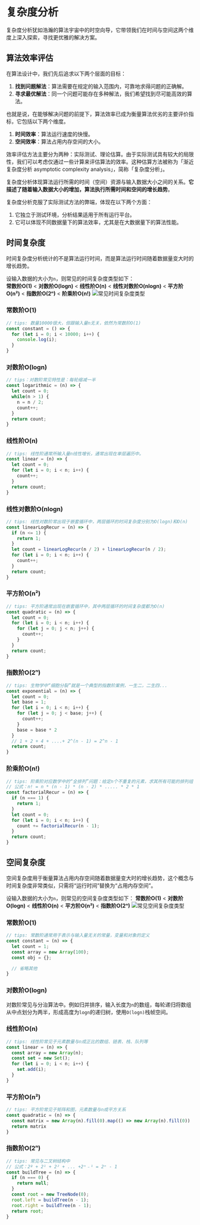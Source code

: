 # 复杂度分析
复杂度分析犹如浩瀚的算法宇宙中的时空向导，它带领我们在时间与空间这两个维度上深入探索，寻找更优雅的解决方案。

## 算法效率评估
在算法设计中，我们先后追求以下两个层面的目标：
1. **找到问题解法**：算法需要在规定的输入范围内，可靠地求得问题的正确解。
2. **寻求最优解法**：同一个问题可能存在多种解法，我们希望找到尽可能高效的算法。

也就是说，在能够解决问题的前提下，算法效率已成为衡量算法优劣的主要评价指标，它包括以下两个维度。
1. **时间效率**：算法运行速度的快慢。
2. **空间效率**：算法占用内存空间的大小。

效率评估方法主要分为两种：实际测试、理论估算。由于实际测试具有较大的局限性，我们可以考虑仅通过一些计算来评估算法的效率。这种估算方法被称为「渐近复杂度分析 asymptotic complexity analysis」，简称「复杂度分析」。

复杂度分析体现算法运行所需的时间（空间）资源与输入数据大小之间的关系。**它描述了随着输入数据大小的增加，算法执行所需时间和空间的增长趋势**。

复杂度分析克服了实际测试方法的弊端，体现在以下两个方面：
1. 它独立于测试环境，分析结果适用于所有运行平台。
2. 它可以体现不同数据量下的算法效率，尤其是在大数据量下的算法性能。

## 时间复杂度
时间复杂度分析统计的不是算法运行时间，而是算法运行时间随着数据量变大时的增长趋势。

设输入数据的大小为`n`，则常见的时间复杂度类型如下：<br/>
**常数阶O(1)** < **对数阶O(logn)** < **线性阶O(n)** < **线性对数阶O(nlogn)** < **平方阶O(n²)** < **指数阶O(2ⁿ)** < **阶乘阶O(n!)**
![常见时间复杂度类型](https://www.hello-algo.com/chapter_computational_complexity/time_complexity.assets/time_complexity_common_types.png)

### 常数阶O(1)
```js
// tips: 数量10000很大，但跟输入量n无关，依然为常数阶O(1)
const constant = () => {
  for (let i = 0; i < 10000; i++) {
    console.log(i);
  }
}
```
### 对数阶O(logn)
```js
// tips：对数阶常见特性是：每轮缩减一半
const logarithmic = (n) => {
  let count = 0;
  while(n > 1) {
    n = n / 2;
    count++;
  }
  return count;
}
```

### 线性阶O(n)
```js
// tips: 线性阶通常所输入量n线性增长，通常出现在单层遍历中。
const linear = (n) => {
  let count = 0;
  for (let i = 0; i < n; i++) {
    count++;
  }
  return count;
}
```

### 线性对数阶O(nlogn)
```js
// tips: 线性对数阶常出现于嵌套循环中，两层循环的时间复杂度分别为O(logn)和O(n)
const linearLogRecur = (n) => {
  if (n <= 1) {
    return 1;
  }
  let count = linearLogRecur(n / 2) + linearLogRecur(n / 2);
  for (let i = 0; i < n; i++) {
    count++;
  }
  return count;
}
```

### 平方阶O(n²)
```js
// tips: 平方阶通常出现在嵌套循环中，其中两层循环的时间复杂度都为O(n)
const quadratic = (n) => {
  let count = 0;
  for (let i = 0; i < n; i++) {
    for (let j = 0; j < n; j++) {
      count++;
    }
  }
  return count;
}
```

### 指数阶O(2ⁿ)
```js
// tips: 生物学中“细胞分裂”就是一个典型的指数阶案例，一生二，二生四...
const exponential = (n) => {
  let count = 0;
  let base = 1;
  for (let i = 0; i < n; i++) {
    for (let j = 0; j < base; j++) {
      count++;
    }
    base = base * 2
  }
  // 1 + 2 + 4 + ....+ 2^(n - 1) = 2^n - 1
  return count;
}
```
### 阶乘阶O(n!)
```js
// tips: 阶乘阶对应数学中的“全排列”问题：给定n个不重复的元素，求其所有可能的排列组合。
// 公式：n! = n * (n - 1) * (n - 2) * ..... * 2 * 1
const factorialRecur = (n) => {
  if (n === 1) {
    return 1;
  }
  let count = 0;
  for (let i = 0; i < n; i++) {
    count += factorialRecur(n - 1);
  }
  return count;
}
```

## 空间复杂度
空间复杂度用于衡量算法占用内存空间随着数据量变大时的增长趋势，这个概念与时间复杂度非常类似，只需将“运行时间”替换为“占用内存空间”。

设输入数据的大小为`n`，则常见的空间复杂度类型如下：
**常数阶O(1)** < **对数阶O(logn)** < **线性阶O(n)** < **平方阶O(n²)** < **指数阶O(2ⁿ)**
![常见空间复杂度类型](https://www.hello-algo.com/chapter_computational_complexity/space_complexity.assets/space_complexity_common_types.png)

### 常数阶O(1)
```js
// tips: 常数阶通常用于表示与输入量无关的常量，变量和对象的定义
const constant = (n) => {
  let count = 1;
  const array = new Array(100);
  const obj = {};

  // 省略其他
}
```

### 对数阶O(logn)
对数阶常见与分治算法中。例如归并排序，输入长度为`n`的数组，每轮递归将数组从中点划分为两半，形成高度为`logn`的递归树，使用`O(logn)`栈帧空间。

### 线性阶O(n)
```js
// tips: 线性阶常见于元素数量与n成正比的数组、链表、栈、队列等
const linear = (n) => {
  const array = new Array(n);
  const set = new Set();
  for (let i = 0; i < n; i++) {
    set.add(i);
  }
}
```

### 平方阶O(n²)
```js
// tips: 平方阶常见于矩阵和图，元素数量与n成平方关系
const quadratic = (n) => {
  const matrix = new Array(n).fill(0).map(() => new Array(n).fill(0))
  return matrix
}
```

### 指数阶O(2ⁿ)
```js
// tips: 常见与二叉树结构中
// 公式：2º + 2¹ + 2² + ... +2ⁿ﹣¹ = 2ⁿ - 1
const buildTree = (n) => {
  if (n === 0) {
    return null;
  }
  const root = new TreeNode(0);
  root.left = buildTree(n - 1);
  root.right = buildTree(n - 1);
  return root;
}
```
